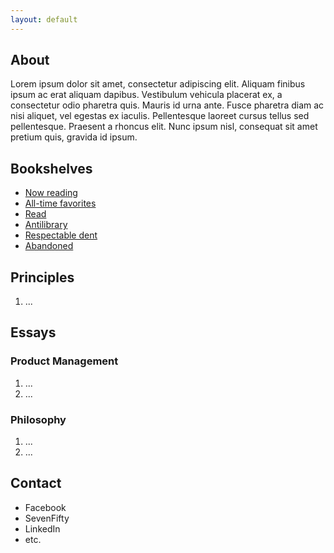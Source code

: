 ```yaml
---
layout: default
---
```


## About

Lorem ipsum dolor sit amet, consectetur adipiscing elit. Aliquam finibus ipsum ac erat aliquam dapibus. Vestibulum vehicula placerat ex, a consectetur odio pharetra quis. Mauris id urna ante. Fusce pharetra diam ac nisi aliquet, vel egestas ex iaculis. Pellentesque laoreet cursus tellus sed pellentesque. Praesent a rhoncus elit. Nunc ipsum nisl, consequat sit amet pretium quis, gravida id ipsum.

## Bookshelves

- [Now reading](https://www.goodreads.com/review/list/39637504-nick-mauro?shelf=currently-reading)
- [All-time favorites](https://www.goodreads.com/tba)
- [Read](https://www.goodreads.com/review/list/39637504-nick-mauro?shelf=read)
- [Antilibrary](tba)
- [Respectable dent](https://www.goodreads.com/review/list/39637504-nick-mauro?shelf=dnf-but-useful)
- [Abandoned](https://www.goodreads.com/review/list/39637504-nick-mauro?shelf=abando-not-for-me)

## Principles

1. ...

## Essays

### Product Management

1. ...
2. ...

### Philosophy

1. ...
2. ...

## Contact

* Facebook
* SevenFifty
* LinkedIn
* etc.
